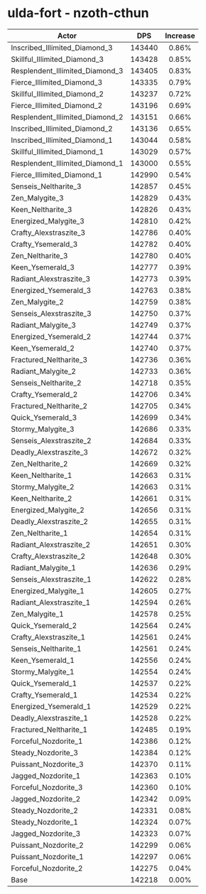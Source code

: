 # ulda-fort - nzoth-cthun
| Actor | DPS | Increase |
|---|:---:|:---:|
|Inscribed_Illimited_Diamond_3|143440|0.86%|
|Skillful_Illimited_Diamond_3|143428|0.85%|
|Resplendent_Illimited_Diamond_3|143405|0.83%|
|Fierce_Illimited_Diamond_3|143335|0.79%|
|Skillful_Illimited_Diamond_2|143237|0.72%|
|Fierce_Illimited_Diamond_2|143196|0.69%|
|Resplendent_Illimited_Diamond_2|143151|0.66%|
|Inscribed_Illimited_Diamond_2|143136|0.65%|
|Inscribed_Illimited_Diamond_1|143044|0.58%|
|Skillful_Illimited_Diamond_1|143029|0.57%|
|Resplendent_Illimited_Diamond_1|143000|0.55%|
|Fierce_Illimited_Diamond_1|142990|0.54%|
|Senseis_Neltharite_3|142857|0.45%|
|Zen_Malygite_3|142829|0.43%|
|Keen_Neltharite_3|142826|0.43%|
|Energized_Malygite_3|142810|0.42%|
|Crafty_Alexstraszite_3|142786|0.40%|
|Crafty_Ysemerald_3|142782|0.40%|
|Zen_Neltharite_3|142780|0.40%|
|Keen_Ysemerald_3|142777|0.39%|
|Radiant_Alexstraszite_3|142773|0.39%|
|Energized_Ysemerald_3|142763|0.38%|
|Zen_Malygite_2|142759|0.38%|
|Senseis_Alexstraszite_3|142750|0.37%|
|Radiant_Malygite_3|142749|0.37%|
|Energized_Ysemerald_2|142744|0.37%|
|Keen_Ysemerald_2|142740|0.37%|
|Fractured_Neltharite_3|142736|0.36%|
|Radiant_Malygite_2|142733|0.36%|
|Senseis_Neltharite_2|142718|0.35%|
|Crafty_Ysemerald_2|142706|0.34%|
|Fractured_Neltharite_2|142705|0.34%|
|Quick_Ysemerald_3|142699|0.34%|
|Stormy_Malygite_3|142686|0.33%|
|Senseis_Alexstraszite_2|142684|0.33%|
|Deadly_Alexstraszite_3|142672|0.32%|
|Zen_Neltharite_2|142669|0.32%|
|Keen_Neltharite_1|142663|0.31%|
|Stormy_Malygite_2|142663|0.31%|
|Keen_Neltharite_2|142661|0.31%|
|Energized_Malygite_2|142656|0.31%|
|Deadly_Alexstraszite_2|142655|0.31%|
|Zen_Neltharite_1|142654|0.31%|
|Radiant_Alexstraszite_2|142651|0.30%|
|Crafty_Alexstraszite_2|142648|0.30%|
|Radiant_Malygite_1|142636|0.29%|
|Senseis_Alexstraszite_1|142622|0.28%|
|Energized_Malygite_1|142605|0.27%|
|Radiant_Alexstraszite_1|142594|0.26%|
|Zen_Malygite_1|142578|0.25%|
|Quick_Ysemerald_2|142564|0.24%|
|Crafty_Alexstraszite_1|142561|0.24%|
|Senseis_Neltharite_1|142561|0.24%|
|Keen_Ysemerald_1|142556|0.24%|
|Stormy_Malygite_1|142554|0.24%|
|Quick_Ysemerald_1|142537|0.22%|
|Crafty_Ysemerald_1|142534|0.22%|
|Energized_Ysemerald_1|142529|0.22%|
|Deadly_Alexstraszite_1|142528|0.22%|
|Fractured_Neltharite_1|142485|0.19%|
|Forceful_Nozdorite_1|142386|0.12%|
|Steady_Nozdorite_3|142384|0.12%|
|Puissant_Nozdorite_3|142370|0.11%|
|Jagged_Nozdorite_1|142363|0.10%|
|Forceful_Nozdorite_3|142360|0.10%|
|Jagged_Nozdorite_2|142342|0.09%|
|Steady_Nozdorite_2|142331|0.08%|
|Steady_Nozdorite_1|142324|0.07%|
|Jagged_Nozdorite_3|142323|0.07%|
|Puissant_Nozdorite_2|142299|0.06%|
|Puissant_Nozdorite_1|142297|0.06%|
|Forceful_Nozdorite_2|142275|0.04%|
|Base|142218|0.00%|
